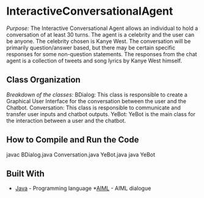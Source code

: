 # InteractiveConversationalAgent
*Purpose:*
The Interactive Conversational Agent allows an individual to hold a conversation of at least 30 turns. The agent is a celebrity and the user can be anyone. The celebrity chosen is Kanye West. The conversation will be primarily question/answer based, but there may be certain specific responses for some non-question statements. The responses from the chat agent is a collection of tweets and song lyrics by Kanye West himself.

## Class Organization

*Breakdown of the classes:*
BDialog: This class is responsible to create a Graphical User Interface for the conversation between the user and the Chatbot. 
Conversation: This class is responsible to communicate and transfer user inputs and chatbot outputs. 
YeBot: YeBot is the main class for the interaction between a user and the chatbot. 

## How to Compile and Run the Code
javac BDialog.java 
Conversation.java 
YeBot.java
java YeBot


## Built With

* [Java](https://www.java.com/) - Programming language 
*[AIML](https://www.tutorialspoint.com/aiml/) - AIML dialogue





